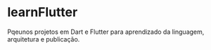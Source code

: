 # learnFlutter
Pqeunos projetos em Dart e Flutter para aprendizado da linguagem, arquitetura e publicação.
